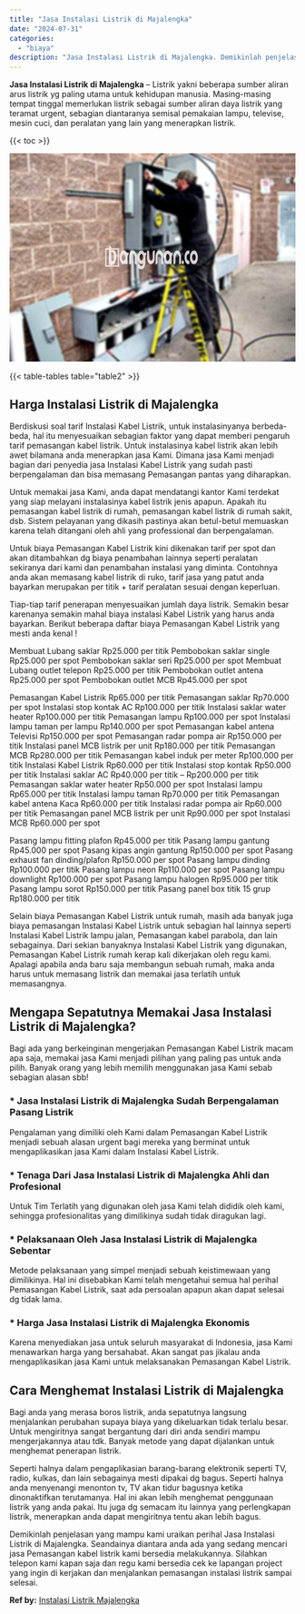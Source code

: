 ```yaml
---
title: "Jasa Instalasi Listrik di Majalengka"
date: "2024-07-31"
categories: 
  - "biaya"
description: "Jasa Instalasi Listrik di Majalengka. Demikinlah penjelasan yang mampu kami uraikan perihal Jasa Instalasi Listrik di Majalengka. Seandainya diantara anda ad..."
---
```


**Jasa Instalasi Listrik di Majalengka** – Listrik yakni beberapa sumber aliran arus listrik yg paling utama untuk kehidupan manusia. Masing-masing tempat tinggal memerlukan listrik sebagai sumber aliran daya listrik yang teramat urgent, sebagian diantaranya semisal pemakaian lampu, televise, mesin cuci, dan peralatan yang lain yang menerapkan listrik.

{{< toc >}}

![Jasa Instalasi Listrik di Majalengka](/images/instalasi-listrik-murah01.png)

{{< table-tables table="table2" >}}

## Harga Instalasi Listrik di Majalengka

Berdiskusi soal tarif Instalasi Kabel Listrik, untuk instalasinyanya berbeda-beda, hal itu menyesuaikan sebagian faktor yang dapat memberi pengaruh tarif pemasangan kabel listrik. Untuk instalasinya kabel listrik akan lebih awet bilamana anda menerapkan jasa Kami. Dimana jasa Kami menjadi bagian dari penyedia jasa Instalasi Kabel Listrik yang sudah pasti berpengalaman dan bisa memasang Pemasangan pantas yang diharapkan.

Untuk memakai jasa Kami, anda dapat mendatangi kantor Kami terdekat yang siap melayani instalasinya kabel listrik jenis apapun. Apakah itu pemasangan kabel listrik di rumah, pemasangan kabel listrik di rumah sakit, dsb. Sistem pelayanan yang dikasih pastinya akan betul-betul memuaskan karena telah ditangani oleh ahli yang professional dan berpengalaman.

Untuk biaya Pemasangan Kabel Listrik kini dikenakan tarif per spot dan akan ditambahkan dg biaya penambahan lainnya seperti peralatan sekiranya dari kami dan penambahan instalasi yang diminta. Contohnya anda akan memasang kabel listrik di ruko, tarif jasa yang patut anda bayarkan merupakan per titik + tarif peralatan sesuai dengan keperluan.

Tiap-tiap tarif penerapan menyesuaikan jumlah daya listrik. Semakin besar karenanya semakin mahal biaya instalasi Kabel Listrik yang harus anda bayarkan. Berikut beberapa daftar biaya Pemasangan Kabel Listrik yang mesti anda kenal !

Membuat Lubang saklar Rp25.000 per titik Pembobokan saklar single Rp25.000 per spot Pembobokan saklar seri Rp25.000 per spot Membuat Lubang outlet telepon Rp25.000 per titik Pembobokan outlet antena Rp25.000 per spot Pembobokan outlet MCB Rp45.000 per spot

Pemasangan Kabel Listrik Rp65.000 per titik Pemasangan saklar Rp70.000 per spot Instalasi stop kontak AC Rp100.000 per titik Instalasi saklar water heater Rp100.000 per titik Pemasangan lampu Rp100.000 per spot Instalasi lampu taman per lampu Rp140.000 per spot Pemasangan kabel antena Televisi Rp150.000 per spot Pemasangan radar pompa air Rp150.000 per titik Instalasi panel MCB listrik per unit Rp180.000 per titik Pemasangan MCB Rp280.000 per titik Pemasangan kabel induk per meter Rp100.000 per titik Instalasi Kabel Listrik Rp60.000 per titik Instalasi stop kontak Rp50.000 per titik Instalasi saklar AC Rp40.000 per titik – Rp200.000 per titik Pemasangan saklar water heater Rp50.000 per spot Instalasi lampu Rp65.000 per titik Instalasi lampu taman Rp70.000 per titik Pemasangan kabel antena Kaca Rp60.000 per titik Instalasi radar pompa air Rp60.000 per titik Pemasangan panel MCB listrik per unit Rp90.000 per spot Instalasi MCB Rp60.000 per spot

Pasang lampu fitting plafon Rp45.000 per titik Pasang lampu gantung Rp45.000 per spot Pasang kipas angin gantung Rp150.000 per spot Pasang exhaust fan dinding/plafon Rp150.000 per spot Pasang lampu dinding Rp100.000 per titik Pasang lampu neon Rp110.000 per spot Pasang lampu downlight Rp100.000 per spot Pasang lampu halogen Rp95.000 per titik Pasang lampu sorot Rp150.000 per titik Pasang panel box titik 15 grup Rp180.000 per titik

Selain biaya Pemasangan Kabel Listrik untuk rumah, masih ada banyak juga biaya pemasangan Instalasi Kabel Listrik untuk sebagian hal lainnya seperti Instalasi Kabel Listrik lampu jalan, Pemasangan kabel parabola, dan lain sebagainya. Dari sekian banyaknya Instalasi Kabel Listrik yang digunakan, Pemasangan Kabel Listrik rumah kerap kali dikerjakan oleh regu kami. Apalagi apabila anda baru saja membangun sebuah rumah, maka anda harus untuk memasang listrik dan memakai jasa terlatih untuk memasangnya.

## Mengapa Sepatutnya Memakai Jasa Instalasi Listrik di Majalengka?

Bagi ada yang berkeinginan mengerjakan Pemasangan Kabel Listrik macam apa saja, memakai jasa Kami menjadi pilihan yang paling pas untuk anda pilih. Banyak orang yang lebih memilih menggunakan jasa Kami sebab sebagian alasan sbb!

### \* Jasa Instalasi Listrik di Majalengka Sudah Berpengalaman Pasang Listrik

Pengalaman yang dimiliki oleh Kami dalam Pemasangan Kabel Listrik menjadi sebuah alasan urgent bagi mereka yang berminat untuk mengaplikasikan jasa Kami dalam Instalasi Kabel Listrik.

### \* Tenaga Dari Jasa Instalasi Listrik di Majalengka Ahli dan Profesional

Untuk Tim Terlatih yang digunakan oleh jasa Kami telah dididik oleh kami, sehingga profesionalitas yang dimilikinya sudah tidak diragukan lagi.

### \* Pelaksanaan Oleh Jasa Instalasi Listrik di Majalengka Sebentar

Metode pelaksanaan yang simpel menjadi sebuah keistimewaan yang dimilikinya. Hal ini disebabkan Kami telah mengetahui semua hal perihal Pemasangan Kabel Listrik, saat ada persoalan apapun akan dapat selesai dg tidak lama.

### \* Harga Jasa Instalasi Listrik di Majalengka Ekonomis

Karena menyediakan jasa untuk seluruh masyarakat di Indonesia, jasa Kami menawarkan harga yang bersahabat. Akan sangat pas jikalau anda mengaplikasikan jasa Kami untuk melaksanakan Pemasangan Kabel Listrik.

## Cara Menghemat Instalasi Listrik di Majalengka


Bagi anda yang merasa boros listrik, anda sepatutnya langsung menjalankan perubahan supaya biaya yang dikeluarkan tidak terlalu besar. Untuk mengiritnya sangat bergantung dari diri anda sendiri mampu mengerjakannya atau tdk. Banyak metode yang dapat dijalankan untuk menghemat penerapan listrik.

Seperti halnya dalam pengaplikasian barang-barang elektronik seperti TV, radio, kulkas, dan lain sebagainya mesti dipakai dg bagus. Seperti halnya anda menyenangi menonton tv, TV akan tidur bagusnya ketika dinonaktifkan terutamanya. Hal ini akan lebih menghemat penggunaan listrik yang anda pakai. Itu juga dg semacam itu lainnya yang perlengkapan listrik, menerapkan anda dapat mengiritnya tentu akan lebih bagus.

Demikinlah penjelasan yang mampu kami uraikan perihal Jasa Instalasi Listrik di Majalengka. Seandainya diantara anda ada yang sedang mencari jasa Pemasangan kabel listrik kami bersedia melakukannya. Silahkan telepon kami kapan saja dan regu kami bersedia cek ke lapangan project yang ingin di kerjakan dan menjalankan pemasangan instalasi listrik sampai selesai.

**Ref by:** [Instalasi Listrik Majalengka](https://id.wikipedia.org/wiki/Instalasi)
